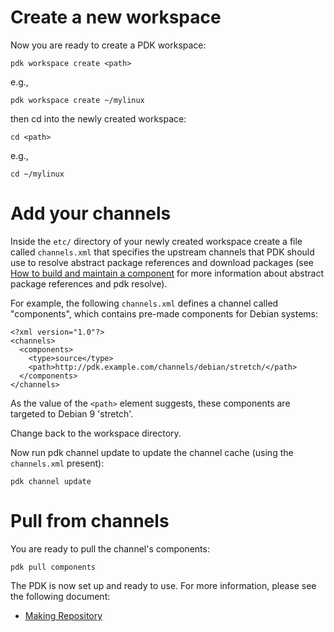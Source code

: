 # Create a new workspace

Now you are ready to create a PDK workspace:
	
	pdk workspace create <path>
	
e.g.,
	
	pdk workspace create ~/mylinux
	
then cd into the newly created workspace:
	
	cd <path>
	
e.g.,
	
	cd ~/mylinux
	
# Add your channels

Inside the `etc/` directory of your newly created workspace create a file called `channels.xml` that specifies the upstream channels that PDK should use to resolve abstract package references and download packages (see [How to build and maintain a component](MakeComponent.md) for more information about abstract package references and pdk resolve).

For example, the following `channels.xml` defines a channel called "components", which contains pre-made components for Debian systems:
	
	<?xml version="1.0"?>
	<channels>
	  <components>
	    <type>source</type>
	    <path>http://pdk.example.com/channels/debian/stretch/</path>
	  </components>
	</channels>
	
As the value of the `<path>` element suggests, these components are targeted to Debian 9 'stretch'.

Change back to the workspace directory.

Now run pdk channel update to update the channel cache (using the `channels.xml` present):
	
	pdk channel update
	
# Pull from channels

You are ready to pull the channel's components:
	
	pdk pull components
	
The PDK is now set up and ready to use. For more information, please see the following document:

* [Making Repository](MakingRepo.md)

